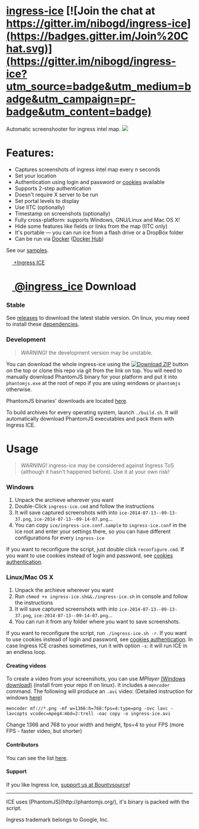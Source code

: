 [ingress-ice](http://ingress.netlify.com/) [![Join the chat at https://gitter.im/nibogd/ingress-ice](https://badges.gitter.im/Join%20Chat.svg)](https://gitter.im/nibogd/ingress-ice?utm_source=badge&utm_medium=badge&utm_campaign=pr-badge&utm_content=badge)
===========

Automatic screenshooter for ingress intel map.
![](https://cloud.githubusercontent.com/assets/2771136/7915684/cfaba8c4-0887-11e5-86b9-5b4fe05ababc.png)

Features:
=========
 - Captures screenshots of ingress intel map every *n* seconds
 - Set your location 
 - Authentication using login and password or [cookies](https://github.com/nibogd/ingress-ice/wiki/Cookies-Authentication) available
 - Supports 2-step authentication
 - Doesn't require X server to be run
 - Set portal levels to display
 - Use IITC (optionally)
 - Timestamp on screenshots (optionally)
 - Fully cross-platform: supports Windows, GNU/Linux and Mac OS X!
 - Hide some features like fields or links from the map (IITC only)
 - It's portable — you can run ice from a flash drive or a DropBox folder
 - Can be run via [Docker](https://github.com/nibogd/ingress-ice/wiki/Docker) ([Docker Hub](https://hub.docker.com/r/nikitakun/ingress-ice/))

See our [samples](https://github.com/nibogd/ingress-ice/wiki/Example-Records).

[<img src="https://developers.google.com/+/images/branding/g+128.png" width="16"> +Ingress ICE](https://plus.google.com/u/0/115529923593338751190/posts)

[<img src="https://g.twimg.com/Twitter_logo_blue.png" width="16"> @ingress_ice](https://twitter.com/ingress_ice)
Download
========
### Stable
See [releases](https://github.com/nibogd/ingress-ice/releases) to download the latest stable version. On linux, you may need to install these [dependencies](https://github.com/nibogd/ingress-ice/wiki/Dependencies-(Linux)).
### Development
> *WARNING!* the development version may be unstable.

You can download the whole ingress-ice using the [![Download ZIP](https://cloud.githubusercontent.com/assets/2771136/12703381/36d9adb4-c85b-11e5-81b1-ec0dbef9f679.png)](https://github.com/nibogd/ingress-ice/archive/master.zip) button on the top or clone this repo via git from the link on top. You will need to manually download PhantomJS binary for your platform and put it into `phantomjs.exe` at the root of repo if you are using windows or `phantomjs` otherwise.

PhantomJS binaries' downloads are located [here](http://phantomjs.org/download.html).

To build archives for every operating system, launch `./build.sh`. It will automatically download PhantomJS executables and pack them with Ingress ICE.

Usage
=====

> *WARNING!* ingress-ice may be considered against Ingress ToS (although it hasn't happened before). Use it at your own risk!

### Windows

 1. Unpack the archieve wherever you want
 2. Double-Click `ingress-ice.cmd` and follow the instructions
 3. It will save captured screenshots with into `ice-2014-07-13--09-13-37.png`, `ice-2014-07-13--09-14-07.png`...
 4. You can copy `ice/ingress-ice.conf.sample` to `ingress-ice.conf` in the ice root and enter your settings there, so you can have different configurations for every `ingress-ice`

If you want to reconfigure the script, just double click `reconfigure.cmd`. If you want to use cookies instead of login and password, see [cookies authentication](https://github.com/nibogd/ingress-ice/wiki/Cookies-Authentication).

### Linux/Mac OS X

 1. Unpack the archieve wherever you want
 2. Run `chmod +x ingress-ice.sh&&./ingress-ice.sh` in console and follow the instructions
 3. It will save captured screenshots with into `ice-2014-07-13--09-13-37.png`, `ice-2014-07-13--09-14-07.png`...
 5. You can run it from any folder where you want to save screenshots.

If you want to reconfigure the script, run `./ingress-ice.sh -r`. If you want to use cookies instead of login and password, see [cookies authentication](https://github.com/nibogd/ingress-ice/wiki/Cookies-Authentication). In case Ingress ICE crashes sometimes, run it with option `-s`: it will run ICE in an endless loop.

#### Creating videos

To create a video from your screenshots, you can use *MPlayer* [(Windows download)](http://oss.netfarm.it/mplayer-win32.php) (install from your repo if on linux). It includes a `mencoder` command. The following will produce an `.avi` video:
(Detailed instruction for windows [here](https://github.com/nibogd/ingress-ice/wiki/Creating-videos-(Windows)))
```
mencoder mf://*.png -mf w=1366:h=768:fps=4:type=png -ovc lavc -lavcopts vcodec=mpeg4:mbd=2:trell -oac copy -o ingress-ice.avi
```

Change 1366 and 768 to your width and height, fps=4 to your FPS (more FPS - faster video, but shorter)

#### Contributors
You can see the list [here](https://github.com/nibogd/ingress-ice/graphs/contributors).

#### Support
If you like Ingress Ice, [support us at Bountysource](https://salt.bountysource.com/teams/ingress-ice)!

<hr>
ICE uses [PhantomJS](http://phantomjs.org/), it's binary is packed with the script.

Ingress trademark belongs to Google, Inc.
